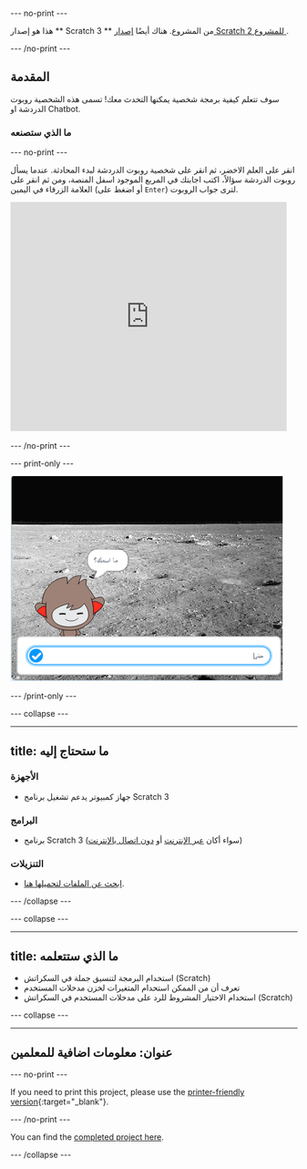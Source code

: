 \--- no-print \---

هذا هو إصدار ** Scratch 3 ** من المشروع. هناك أيضًا [ إصدار Scratch 2 للمشروع ](https://projects.raspberrypi.org/en/projects/chatbot-scratch2).

\--- /no-print \---

## المقدمة

سوف تتعلم كيفية برمجة شخصية يمكنها التحدث معك! تسمى هذه الشخصية روبوت الدردشة او Chatbot.

### ما الذي ستصنعه

\--- no-print \---

انقر على العلم الاخضر، ثم انقر على شخصية روبوت الدردشة لبدء المحادثة. عندما يسأل روبوت الدردشة سؤالاً، اكتب اجابتك في المربع الموجود اسفل المنصة، ومن ثم انقر على العلامة الزرقاء في اليمين (أو اضغط على `Enter`) لترى جواب الروبوت.

<div class="scratch-preview">
  <iframe allowtransparency="true" width="485" height="402" src="https://scratch.mit.edu/projects/embed/248864190/?autostart=false" 
  frameborder="0" scrolling="no"></iframe>
</div>

\--- /no-print \---

\--- print-only \---

![المشروع كامل](images/chatbot-preview.png)

\--- /print-only \---

\--- collapse \---

* * *

## title: ما ستحتاج إليه

### الأجهزة

- جهاز كمبيوتر يدعم تشغيل برنامج Scratch 3

### البرامج

- برنامج Scratch 3 (سواء أكان [عبر الإنترنت](https://rpf.io/scratchon) أو [دون اتصال بالإنترنت](https://rpf.io/scratchoff))

### التنزيلات

- [ابحث عن الملفات لتحميلها هنا](http://rpf.io/p/en/chatbot-go).

\--- /collapse \---

\--- collapse \---

* * *

## title: ما الذي ستتعلمه

- استخدام البرمجة لتنسيق جملة في السكراتش (Scratch)
- تعرف أن من الممكن استحدام المتغيرات لخزن مدخلات المستخدم
- استخدام الاختيار المشروط للرد على مدخلات المستخدم في السكراتش (Scratch)

\--- collapse \---

* * *

## عنوان: معلومات اضافية للمعلمين

\--- no-print \---

If you need to print this project, please use the [printer-friendly version](https://projects.raspberrypi.org/en/projects/chatbot/print){:target="_blank"}.

\--- /no-print \---

You can find the [completed project here](http://rpf.io/p/en/chatbot-get).

\--- /collapse \---